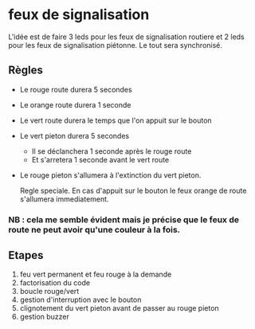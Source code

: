 feux de signalisation
=====================

L'idée est de faire 3 leds pour les feux de signalisation routiere et 2 leds pour les feux de signalisation piétonne.
Le tout sera synchronisé.

## Règles

* Le rouge route durera 5 secondes
* Le orange route durera 1 seconde
* Le vert route durera le temps que l'on appuit sur le bouton
* Le vert pieton durera 5 secondes 
  * Il se déclanchera 1 seconde après le rouge route
  * Et s'arretera 1 seconde avant le vert route
* Le rouge pieton s'allumera à l'extinction du vert pieton. 

    Regle speciale. En cas d'appuit sur le bouton le feux orange de route s'allumera immediatement.

### NB : cela me semble évident mais je précise que le feux de route ne peut avoir qu'une couleur à la fois.

## Etapes

1) feu vert permanent et feu rouge à la demande
2) factorisation du code
3) boucle rouge/vert
4) gestion d'interruption avec le bouton
5) clignotement du vert pieton avant de passer au rouge pieton
6) gestion buzzer
